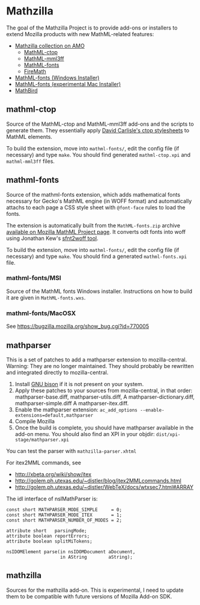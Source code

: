 # Mathzilla

The goal of the Mathzilla Project is to provide add-ons or installers to extend
Mozilla products with new MathML-related features:

  - [Mathzilla collection on AMO](https://addons.mozilla.org/collections/fred_wang/mathzilla/)
    - [MathML-ctop](https://addons.mozilla.org/addon/mathml-ctop/)
    - [MathML-mml3ff](https://addons.mozilla.org/addon/mathml-mml3ff/)
    - [MathML-fonts](https://addons.mozilla.org/addon/mathml-fonts/)
    - [FireMath](https://addons.mozilla.org/fr/firefox/addon/firemath/)
  - [MathML-fonts (Windows Installer)](https://developer.mozilla.org/@api/deki/files/6388/=MathML-fonts.msi)
  - [MathML-fonts (experimental Mac Installer)](https://bugzilla.mozilla.org/show_bug.cgi?id=770005#c3)
  - [MathBird](http://disruptive-innovations.com/zoo/MathBird/)

## mathml-ctop

Source of the MathML-ctop and MathML-mml3ff add-ons and the scripts to generate
them. They essentially apply [David Carlisle's ctop stylesheets](http://web-xslt.googlecode.com/svn/trunk/ctop/) to MathML elements.

To build the extension, move into `mathml-fonts/`, edit the config file
(if necessary) and type `make`. You should find generated `mathml-ctop.xpi` and
`mathml-mml3ff` files.

## mathml-fonts

Source of the mathml-fonts extension, which adds mathematical fonts necessary
for Gecko's MathML engine (in WOFF format) and automatically attachs to each
page a CSS style sheet with `@font-face` rules to load the fonts.

The extension is automatically built from the `MathML-fonts.zip` archive
[available on Mozilla MathML Project page](https://developer.mozilla.org/en/Mozilla_MathML_Project/Fonts). It converts odt fonts into woff using
Jonathan Kew's [sfnt2woff tool](http://people.mozilla.org/~jkew/woff/).

To build the extension, move into `mathml-fonts/`, edit the config file
(if necessary) and type `make`. You should find a generated `mathml-fonts.xpi`
file.

### mathml-fonts/MSI

Source of the MathML fonts Windows installer. Instructions on how to build it
are given in `MathML-fonts.wxs`.

### mathml-fonts/MacOSX

See <https://bugzilla.mozilla.org/show_bug.cgi?id=770005>

## mathparser

This is a set of patches to add a mathparser extension to mozilla-central.
Warning: They are no longer maintained. They should probably be rewritten
and integrated directly to mozilla-central.

1. Install [GNU bison](http://www.gnu.org/software/bison/) if it is not present on your system.
2. Apply these patches to your sources from mozilla-central, in that order:
  mathparser-base.diff, mathparser-utils.diff, A mathparser-dictionary.diff,
  mathparser-simple.diff A mathparser-itex.diff.
3. Enable the mathparser extension:
  `ac_add_options --enable-extensions=default,mathparser`
4. Compile Mozilla
5. Once the build is complete, you should have mathparser available in the
add-on menu. You should also find an XPI in your objdir:
`dist/xpi-stage/mathparser.xpi`

You can test the parser with `mathzilla-parser.xhtml`

For itex2MML commands, see
  - <http://xbeta.org/wiki/show/itex>
  - <http://golem.ph.utexas.edu/~distler/blog/itex2MMLcommands.html>
  - <http://golem.ph.utexas.edu/~distler/WebTeX/docs/wtxsec7.html#ARRAY>

The idl interface of nsIMathParser is:

    const short MATHPARSER_MODE_SIMPLE     = 0;
    const short MATHPARSER_MODE_ITEX       = 1;
    const short MATHPARSER_NUMBER_OF_MODES = 2;
    
    attribute short   parsingMode;
    attribute boolean reportErrors;
    attribute boolean splitMiTokens;
    
    nsIDOMElement parse(in nsIDOMDocument aDocument,
                        in AString        aString);

## mathzilla

Sources for the mathzilla add-on. This is experimental, I need to update them
to be compatible with future versions of Mozilla Add-on SDK.
